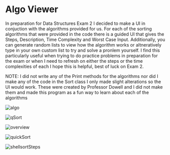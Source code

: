# Algo Viewer
In preparation for Data Structures Exam 2 I decided to make a UI in conjuction with the algorithms provided for us. For each of the sorting algorithms that were provided in the code there is a guided UI
that gives the Steps, Description, Time Complexity and Worst Case Input. Additionally, you can generate random lists to view how the algorithm works or altneratively type in your own custom
list to try and solve a pronlem yourself. I find this particularly useful when trying to do practice problems in preparation for the exam or when I need to refresh on either the steps or the time complexities of each
I hope this is helpful, best of luck on Exam 2.

NOTE: I did not write any of the Print methods for the algorithms nor did I make any of the code in the Sort class I only made slight alterations
so the UI would work. These were created by Professor Dowell and I did not make them and made this program as a fun way to learn about each of the algorithms 

![algo](https://github.com/rhawk117/RF_Sort/assets/134738730/0e48bed4-f534-4389-8b01-358a1a55428e)

![qSort](https://github.com/rhawk117/RF_Sort/assets/134738730/3f9c6a3e-c53a-4412-a5c3-f351d6b8a8aa)

![overview](https://github.com/rhawk117/RF_Sort/assets/134738730/3a9e7bf1-3aa0-4258-b7d5-3922602dc1ed)

![quickSort](https://github.com/rhawk117/RF_Sort/assets/134738730/a391f1a1-56cc-448c-886c-ab081ed72d0e)

![shellsortSteps](https://github.com/rhawk117/RF_Sort/assets/134738730/bb3f5341-a113-4a4e-8fa7-54e41d0f9e0f)

